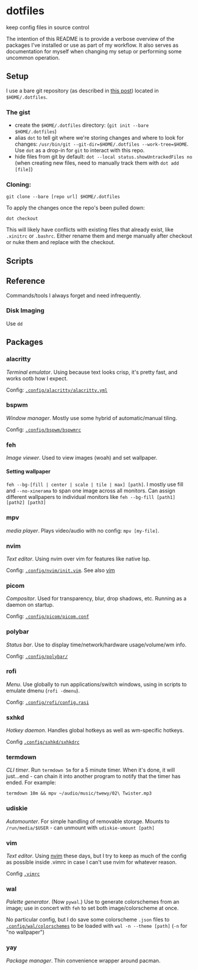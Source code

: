 # dotfiles
keep config files in source control

The intention of this README is to provide a verbose overview of the packages
I've installed or use as part of my workflow. It also serves as documentation 
for myself when changing my setup or performing some uncommon operation.

## Setup
I use a bare git repository 
(as described in [this post](https://www.atlassian.com/git/tutorials/dotfiles))
located in `$HOME/.dotfiles`.

### The gist
- create the `$HOME/.dotfiles` directory: (`git init --bare $HOME/.dotfiles`)
- alias `dot` to tell git where we're storing changes and where to look for
  changes: `/usr/bin/git --git-dir=$HOME/.dotfiles --work-tree=$HOME`. Use
  `dot` as a drop-in for `git` to interact with this repo.
- hide files from git by default: `dot --local status.showUntrackedFiles no`
  (when creating new files, need to manually track them with `dot add [file]`)

### Cloning:
```
git clone --bare [repo url] $HOME/.dotfiles
```

To apply the changes once the repo's been pulled down:
```
dot checkout
```

This will likely have conflicts with existing files that already exist,
like `.xinitrc` or `.bashrc`. Either rename them and merge manually after
checkout or nuke them and replace with the checkout.

## Scripts

## Reference
Commands/tools I always forget and need infrequently.

### Disk Imaging
Use `dd`


## Packages
### alacritty
_Terminal emulator_. Using because text looks crisp, it's pretty fast, and works
ootb how I expect.

Config: [`.config/alacritty/alacritty.yml`](./.config/alacritty/alacritty.yml)

### bspwm
_Window manager_. Mostly use some hybrid of automatic/manual tiling.

Config: [`.config/bspwm/bspwmrc`](./.config/bspwm/bspwmrc)

### feh
_Image viewer_. Used to view images (woah) and set wallpaper.

#### Setting wallpaper
`feh --bg-[fill | center | scale | tile | max] [path]`. I mostly use fill and 
`--no-xinerama` to span one image across all monitors. Can assign different
wallpapers to individual monitors like `feh --bg-fill [path1] [path2] [path3]`

### mpv
_media player_. Plays video/audio with no config: `mpv [my-file]`.

### nvim
_Text editor_. Using nvim over vim for features like native lsp.

Config: [`.config/nvim/init.vim`](./.config/nvim/init.vim). See also [vim](#vim)

### picom
_Compositor_. Used for transparency, blur, drop shadows, etc. Running as a
daemon on startup.

Config: [`.config/picom/picom.conf`](./.config/picom/picom.conf)

### polybar
_Status bar_. Use to display time/network/hardware usage/volume/wm info.

Config: [`.config/polybar/`](./.config/polybar)

### rofi
_Menu_. Use globally to run applications/switch windows, using in scripts to
emulate dmenu (`rofi -dmenu`).

Config: [`.config/rofi/config.rasi`](./.config/rofi/config.rasi)

### sxhkd
_Hotkey daemon_. Handles global hotkeys as well as wm-specific hotkeys.

Config [`.config/sxhkd/sxhkdrc`](./.config/sxhkd/sxhkdrc)

### termdown
_CLI timer_. Run `termdown 5m` for a 5 minute timer.
When it's done, it will just...end - can chain it into 
another program to notify that the timer has ended. For example:
```
termdown 10m && mpv ~/audio/music/twewy/02\ Twister.mp3
```

### udiskie
_Automounter_. For simple handling of removable storage. Mounts to `/run/media/$USER` - can unmount
with `udiskie-umount [path]`

### vim
_Text editor_. Using [nvim](#nvim) these days, but I try to keep as much of the config as 
possible inside .vimrc in case I can't use nvim for whatever reason.

Config [`.vimrc`](./.vimrc)

### wal
_Palette generator_. (Now `pywal`.) Use to generate colorschemes from an image;
use in concert with `feh` to set both image/colorscheme at once.

No particular config, but I do save some colorscheme `.json` files to
[`.config/wal/colorschemes`](./.config/wal/colorschemes) to be loaded with `wal
-n --theme [path]` (`-n` for "no wallpaper")

### yay
_Package manager_. Thin convenience wrapper around pacman.
